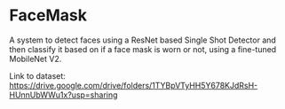# FaceMask
A system to detect faces using a ResNet based Single Shot Detector and then classify it based on if a face mask is worn or not, using a fine-tuned MobileNet V2.

Link to dataset: https://drive.google.com/drive/folders/1TYBpVTyHH5Y678KJdRsH-HUnnUbWWu1x?usp=sharing
